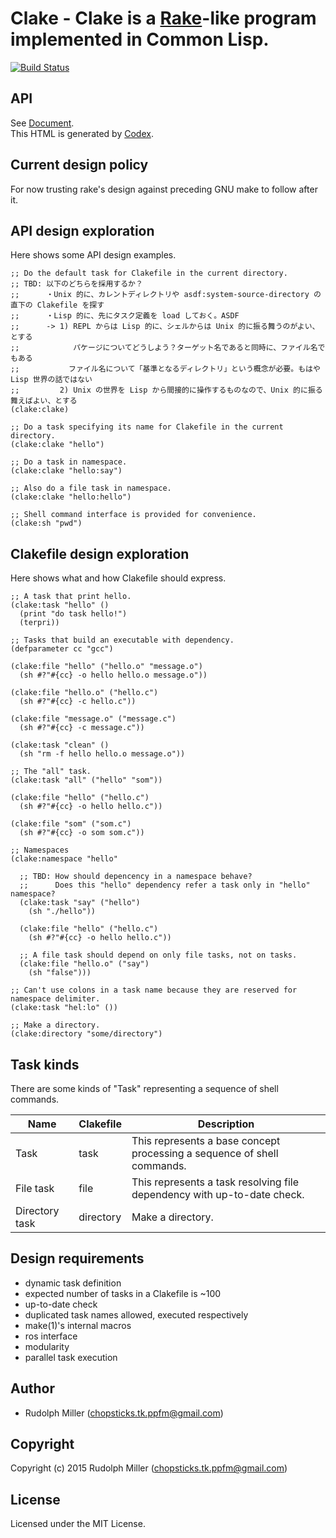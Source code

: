 # Clake - Clake is a [Rake](https://github.com/ruby/rake)-like program implemented in Common Lisp.
[![Build Status](https://circleci.com/gh/Rudolph-Miller/clake.svg?style=shield)](https://circleci.com/gh/Rudolph-Miller/clake)

## API

See [Document](https://rudolph-miller.github.io/clake/overview.html).  
This HTML is generated by [Codex](https://github.com/CommonDoc/codex).

## Current design policy

For now trusting rake's design against preceding GNU make to follow after it.

## API design exploration

Here shows some API design examples. 

    ;; Do the default task for Clakefile in the current directory.
    ;; TBD: 以下のどちらを採用するか？
    ;;      ・Unix 的に、カレントディレクトリや asdf:system-source-directory の直下の Clakefile を探す
    ;;      ・Lisp 的に、先にタスク定義を load しておく。ASDF
    ;;      -> 1) REPL からは Lisp 的に、シェルからは Unix 的に振る舞うのがよい、とする
    ;;            パケージについてどうしよう？ターゲット名であると同時に、ファイル名でもある
    ;;           ファイル名について「基準となるディレクトリ」という概念が必要。もはや Lisp 世界の話ではない
    ;;         2) Unix の世界を Lisp から間接的に操作するものなので、Unix 的に振る舞えばよい、とする
    (clake:clake)

    ;; Do a task specifying its name for Clakefile in the current directory.
    (clake:clake "hello")
    
    ;; Do a task in namespace.
    (clake:clake "hello:say")
    
    ;; Also do a file task in namespace.
    (clake:clake "hello:hello")
    
    ;; Shell command interface is provided for convenience.
    (clake:sh "pwd") 

## Clakefile design exploration

Here shows what and how Clakefile should express.

    ;; A task that print hello.
    (clake:task "hello" ()
      (print "do task hello!")
      (terpri))

    ;; Tasks that build an executable with dependency.
    (defparameter cc "gcc")
    
    (clake:file "hello" ("hello.o" "message.o")
      (sh #?"#{cc} -o hello hello.o message.o"))
    
    (clake:file "hello.o" ("hello.c")
      (sh #?"#{cc} -c hello.c"))

    (clake:file "message.o" ("message.c")
      (sh #?"#{cc} -c message.c"))

    (clake:task "clean" ()
      (sh "rm -f hello hello.o message.o"))

    ;; The "all" task.
    (clake:task "all" ("hello" "som"))
    
    (clake:file "hello" ("hello.c")
      (sh #?"#{cc} -o hello hello.c"))
    
    (clake:file "som" ("som.c")
      (sh #?"#{cc} -o som som.c"))

    ;; Namespaces
    (clake:namespace "hello"
    
      ;; TBD: How should depencency in a namespace behave?
      ;;      Does this "hello" dependency refer a task only in "hello" namespace?
      (clake:task "say" ("hello")
        (sh "./hello"))
      
      (clake:file "hello" ("hello.c")
        (sh #?"#{cc} -o hello hello.c"))
      
      ;; A file task should depend on only file tasks, not on tasks.
      (clake:file "hello.o" ("say")
        (sh "false")))

    ;; Can't use colons in a task name because they are reserved for namespace delimiter.
    (clake:task "hel:lo" ())
    
    ;; Make a directory.
    (clake:directory "some/directory")

## Task kinds

There are some kinds of "Task" representing a sequence of shell commands.

|Name|Clakefile|Description|
|---|---|---|
|Task|task|This represents a base concept processing a sequence of shell commands.|
|File task|file|This represents a task resolving file dependency with up-to-date check.|
|Directory task|directory|Make a directory.|

## Design requirements
- dynamic task definition
- expected number of tasks in a Clakefile is ~100
- up-to-date check
- duplicated task names allowed, executed respectively
- make(1)'s internal macros
- ros interface
- modularity
- parallel task execution

## Author

* Rudolph Miller (chopsticks.tk.ppfm@gmail.com)

## Copyright

Copyright (c) 2015 Rudolph Miller (chopsticks.tk.ppfm@gmail.com)

## License

Licensed under the MIT License.
